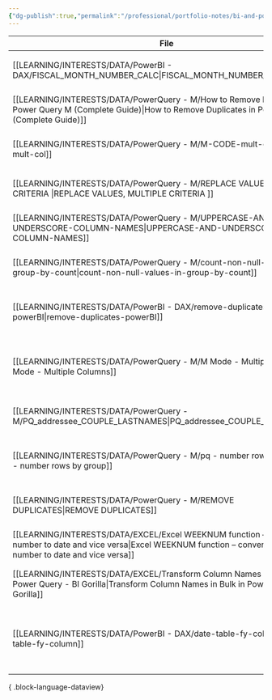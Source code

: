 ```yaml
---
{"dg-publish":true,"permalink":"/professional/portfolio-notes/bi-and-pq-data-tips-and-tricks/","tags":["inbox","Data"],"noteIcon":""}
---
```


| File                                                                                                                                                                          | DATE       | tags                                                                                   |
| ----------------------------------------------------------------------------------------------------------------------------------------------------------------------------- | ---------- | -------------------------------------------------------------------------------------- |
| [[LEARNING/INTERESTS/DATA/PowerBI - DAX/FISCAL_MONTH_NUMBER_CALC\|FISCAL_MONTH_NUMBER_CALC]]                                                                               | 01-13-2024 | <ul><li>Power_bi</li><li>Data</li></ul>                                                |
| [[LEARNING/INTERESTS/DATA/PowerQuery - M/How to Remove Duplicates in Power Query M (Complete Guide)\|How to Remove Duplicates in Power Query M (Complete Guide)]]          | 01-13-2024 | <ul><li>Power_query</li><li>Data</li></ul>                                             |
| [[LEARNING/INTERESTS/DATA/PowerQuery - M/M-CODE-mult-col\|M-CODE-mult-col]]                                                                                                | 01-13-2024 | <ul><li>Power_query</li><li>Data</li></ul>                                             |
| [[LEARNING/INTERESTS/DATA/PowerQuery - M/REPLACE VALUES, MULTIPLE CRITERIA \|REPLACE VALUES, MULTIPLE CRITERIA ]]                                                          | 01-13-2024 | <ul><li>Power_query</li><li>Data</li></ul>                                             |
| [[LEARNING/INTERESTS/DATA/PowerQuery - M/UPPERCASE-AND-UNDERSCORE-COLUMN-NAMES\|UPPERCASE-AND-UNDERSCORE-COLUMN-NAMES]]                                                    | 01-13-2024 | <ul><li>Power_query</li><li>Data</li></ul>                                             |
| [[LEARNING/INTERESTS/DATA/PowerQuery - M/count-non-null-values-in-group-by-count\|count-non-null-values-in-group-by-count]]                                                | 01-13-2024 | <ul><li>Power_query</li><li>Data</li></ul>                                             |
| [[LEARNING/INTERESTS/DATA/PowerBI - DAX/remove-duplicates-powerBI\|remove-duplicates-powerBI]]                                                                             | 01-13-2024 | <ul><li>dax</li><li>Power_bi</li><li>Data</li></ul>                                    |
| [[LEARNING/INTERESTS/DATA/PowerQuery - M/M Mode - Multiple Columns\|M Mode - Multiple Columns]]                                                                            | 01-13-2024 | <ul><li>Data</li><li>m-code</li><li>dax</li><li>Power_query</li></ul>                  |
| [[LEARNING/INTERESTS/DATA/PowerQuery - M/PQ_addressee_COUPLE_LASTNAMES\|PQ_addressee_COUPLE_LASTNAMES]]                                                                    | 01-13-2024 | <ul><li>Power_query</li><li>Data</li></ul>                                             |
| [[LEARNING/INTERESTS/DATA/PowerQuery - M/pq - number rows by group\|pq - number rows by group]]                                                                            | 01-13-2024 | <ul><li>Power_query</li><li>Data</li><li>STP</li></ul>                                 |
| [[LEARNING/INTERESTS/DATA/PowerQuery - M/REMOVE DUPLICATES\|REMOVE DUPLICATES]]                                                                                            | 01-13-2024 | <ul><li>Power_query</li><li>Data</li></ul>                                             |
| [[LEARNING/INTERESTS/DATA/EXCEL/Excel WEEKNUM function – convert week number to date and vice versa\|Excel WEEKNUM function – convert week number to date and vice versa]] | 01-13-2024 | <ul><li>Excel</li><li>Data</li></ul>                                                   |
| [[LEARNING/INTERESTS/DATA/EXCEL/Transform Column Names in Bulk in Power Query - BI Gorilla\|Transform Column Names in Bulk in Power Query - BI Gorilla]]                   | 01-13-2024 | <ul><li>Power_query</li><li>Data</li></ul>                                             |
| [[LEARNING/INTERESTS/DATA/PowerBI - DAX/date-table-fy-column\|date-table-fy-column]]                                                                                       | 01-13-2024 | <ul><li>Power_bi</li><li>Power_query</li><li>m-code</li><li>dax</li><li>Data</li></ul> |

{ .block-language-dataview}
